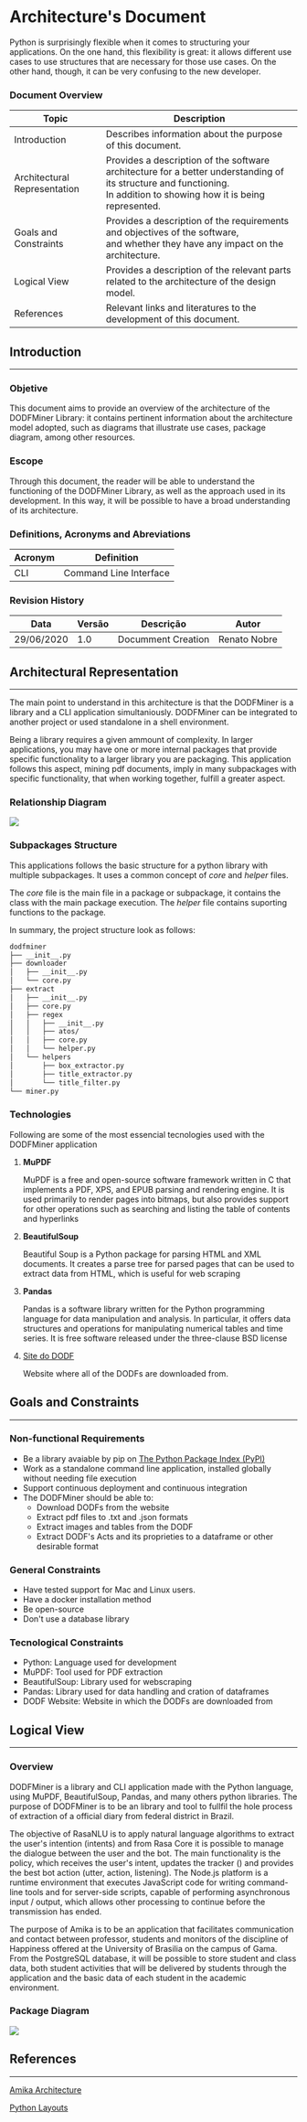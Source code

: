 # Architecture's Document

Python is surprisingly flexible when it comes to structuring your applications. On the one hand, this flexibility is great: it allows different use cases to use structures that are necessary for those use cases. On the other hand, though, it can be very confusing to the new developer.

### Document Overview

| Topic                        | Description                                                                                                                                                             |
|------------------------------|-------------------------------------------------------------------------------------------------------------------------------------------------------------------------|
| Introduction                 | Describes information about the purpose of this document.                                                                                                               |
| Architectural Representation | Provides a description of the software architecture for a better understanding of its structure and functioning.<br>In addition to showing how it is being represented. |
| Goals and Constraints        | Provides a description of the requirements and objectives of the software,<br>and whether they have any impact on the architecture.                                     |
| Logical View                 | Provides a description of the relevant parts related to the architecture of the design model.                                                                           |
| References                   | Relevant links and literatures to the development of this document.                                                                                                     |

## Introduction
---------------

### Objetive

This document aims to provide an overview of the architecture of the DODFMiner Library: it contains pertinent information about the architecture model adopted, such as diagrams that illustrate use cases, package diagram, among other resources.

### Escope

Through this document, the reader will be able to understand the functioning of the DODFMiner Library, as well as the approach used in its development. In this way, it will be possible to have a broad understanding of its architecture.

### Definitions, Acronyms and Abreviations

| Acronym       | Definition             |
|---------------|------------------------|
| CLI           | Command Line Interface |


### Revision History

| Data     | Versão | Descrição          | Autor        |
|----------|--------|--------------------|--------------|
|29/06/2020| 1.0    | Documment Creation | Renato Nobre |


## Architectural Representation
-------------------------------

The main point to understand in this architecture is that the DODFMiner is a library and a CLI application simultaniously. DODFMiner can be integrated to another project or used standalone in a shell environment.

Being a library requires a given ammount of complexity. In larger applications, you may have one or more internal packages that provide specific functionality to a larger library you are packaging. This application follows this aspect, mining pdf documents, imply in many subpackages with specific functionality, that when working together, fulfill a greater aspect.

### Relationship Diagram 

![](../_static/app.svg)

### Subpackages Structure

This applications follows the basic structure for a python library with multiple subpackages. It uses a common concept of *core* and *helper* files.

The *core* file is the main file in a package or subpackage, it contains the class with the main package execution. The *helper* file contains suporting functions to the package.

In summary, the project structure look as follows:

```bash
dodfminer
├── __init__.py
├── downloader
│   ├── __init__.py
│   └── core.py
├── extract
│   ├── __init__.py
│   ├── core.py
│   ├── regex
│   │   ├── __init__.py
│   │   ├── atos/
│   │   ├── core.py
│   │   └── helper.py
│   └── helpers
│       ├── box_extractor.py
│       ├── title_extractor.py
│       └── title_filter.py
└── miner.py
```

### Technologies

Following are some of the most essencial tecnologies used with the DODFMiner application

1. **MuPDF**

   MuPDF is a free and open-source software framework written in C that implements a PDF, XPS, and EPUB parsing and rendering engine. It is used primarily to render pages into bitmaps, but also provides support for other operations such as searching and listing the table of contents and hyperlinks

2. **BeautifulSoup**

   Beautiful Soup is a Python package for parsing HTML and XML documents. It creates a parse tree for parsed pages that can be used to extract data from HTML, which is useful for web scraping

3. **Pandas**

    Pandas is a software library written for the Python programming language for data manipulation and analysis. In particular, it offers data structures and operations for manipulating numerical tables and time series. It is free software released under the three-clause BSD license

4. [Site do DODF](http://www.buriti.df.gov.br/ftp/)

    Website where all of the DODFs are downloaded from.


## Goals and Constraints
------------------------

### Non-functional Requirements

* Be a library avaiable by pip on [The Python Package Index (PyPI)](https://pypi.org)
* Work as a standalone command line application, installed globally without needing file execution
* Support continuous deployment and continuous integration
* The DODFMiner should be able to:
    - Download DODFs from the website
    - Extract pdf files to .txt and .json formats
    - Extract images and tables from the DODF
    - Extract DODF's Acts and its proprieties to a dataframe or other desirable format

### General Constraints

* Have tested support for Mac and Linux users.
* Have a docker installation method
* Be open-source
* Don't use a database library

### Tecnological Constraints

* Python: Language used for development
* MuPDF: Tool used for PDF extraction
* BeautifulSoup: Library used for webscraping
* Pandas: Library used for data handling and cration of dataframes
* DODF Website: Website in which the DODFs are downloaded from

## Logical View
---------------

### Overview

DODFMiner is a library and CLI application made with the Python language, using MuPDF, BeautifulSoup, Pandas, and many others python libraries. The purpose of DODFMiner is to be an library and tool to fullfil the hole process of extraction of a official diary from federal district in Brazil. 


The objective of RasaNLU is to apply natural language algorithms to extract the user's intention (intents) and from Rasa Core it is possible to manage the dialogue between the user and the bot. The main functionality is the policy, which receives the user's intent, updates the tracker () and provides the best bot action (utter, action, listening). The Node.js platform is a runtime environment that executes JavaScript code for writing command-line tools and for server-side scripts, capable of performing asynchronous input / output, which allows other processing to continue before the transmission has ended.

The purpose of Amika is to be an application that facilitates communication and contact between professor, students and monitors of the discipline of Happiness offered at the University of Brasilia on the campus of Gama. From the PostgreSQL database, it will be possible to store student and class data, both student activities that will be delivered by students through the application and the basic data of each student in the academic environment.

### Package Diagram

![](../_static/pacotes.svg)

## References
-------------

[Amika Architecture](https://fga-eps-mds.github.io/2019.2-Amika-Wiki/#/docs/projeto/documentoarquitetura)

[Python Layouts](https://realpython.com/python-application-layouts/)